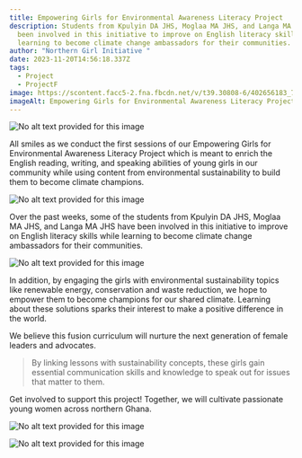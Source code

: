 ```yaml
---
title: Empowering Girls for Environmental Awareness Literacy Project
description: Students from Kpulyin DA JHS, Moglaa MA JHS, and Langa MA JHS have
  been involved in this initiative to improve on English literacy skills while
  learning to become climate change ambassadors for their communities.
author: "Northern Girl Initiative "
date: 2023-11-20T14:56:18.337Z
tags:
  - Project
  - ProjectF
image: https://scontent.facc5-2.fna.fbcdn.net/v/t39.30808-6/402656183_732405085581046_1374691401153626355_n.jpg?_nc_cat=108&ccb=1-7&_nc_sid=3635dc&_nc_eui2=AeGQ9OtvP7sZN19C6HOMlFwJok67aDL_X5GiTrtoMv9fkSZkXjOxuJ32tReP5Wg41meS9w7MsbUmZw8IlyP1Cd3a&_nc_ohc=RnlvI95AsawAX_uc5sZ&_nc_oc=AQmRhK3HpD-gBQ97kGHAVUEKMd_qg4gj9i4ln1Di840igllbihGa9HXavEIkMwMPloA&_nc_zt=23&_nc_ht=scontent.facc5-2.fna&oh=00_AfC1665rOuzYfYJR8ZUIPd1Ujgk2dRjUIyH-6pDC2rVyqg&oe=65C272F7
imageAlt: Empowering Girls for Environmental Awareness Literacy Project
---
```



<!--StartFragment-->

![No alt text provided for this image](https://media.licdn.com/dms/image/D4E22AQFlUbCNBwXflQ/feedshare-shrink_1280/0/1699512717637?e=1709769600&v=beta&t=SRTidTVLsYIbzZdpgomWszI9fj2Pi78BBjK2Wx6SQCs)

<!--EndFragment-->All smiles as we conduct the first sessions of our Empowering Girls for Environmental Awareness Literacy Project which is meant to enrich the English reading, writing, and speaking abilities of young girls in our community while using content from environmental sustainability to build them to become climate champions.

<!--StartFragment-->

![No alt text provided for this image](https://media.licdn.com/dms/image/D4E22AQGbHGBbkXHY2w/feedshare-shrink_1280/0/1699512724222?e=1709769600&v=beta&t=Q-OX2wLS8hbM51Dr5hDKYHJn5acu0-_4hecN0Z_y1vw)



Over the past weeks, some of the students from Kpulyin DA JHS, Moglaa MA JHS, and Langa MA JHS have been involved in this initiative to improve on English literacy skills while learning to become climate change ambassadors for their communities.

<!--StartFragment-->

![No alt text provided for this image](https://media.licdn.com/dms/image/D4E22AQEEkr_HvscZNA/feedshare-shrink_1280/0/1699512725952?e=1709769600&v=beta&t=tsppvRnCm8bvpA58bcJBYqsuMA7XSTbDjpXFKeiE8qg)

<!--EndFragment-->

In addition, by engaging the girls with environmental sustainability topics like renewable energy, conservation and waste reduction, we hope to empower them to become champions for our shared climate. Learning about these solutions sparks their interest to make a positive difference in the world.

We believe this fusion curriculum will nurture the next generation of female leaders and advocates.

>  By linking lessons with sustainability concepts, these girls gain essential communication skills and knowledge to speak out for issues that matter to them. 

Get involved to support this project! Together, we will cultivate passionate young women across northern Ghana.

<!--StartFragment-->

![No alt text provided for this image](https://media.licdn.com/dms/image/D4E22AQGc1L8O8d6Tkg/feedshare-shrink_1280/0/1699512723804?e=1709769600&v=beta&t=Ze6oZ5rLJx_qZxA4j0DRLQ79F4eP61_pqVM9JR24pAg)

<!--EndFragment--><!--StartFragment-->

![No alt text provided for this image](https://media.licdn.com/dms/image/D4E22AQFN26k0M4q2tQ/feedshare-shrink_1280/0/1699512725779?e=1709769600&v=beta&t=5SrDnql-HBZC4qGa6p0PB8i77Q-0UDTN6e1uEQzJgxI)

<!--EndFragment-->